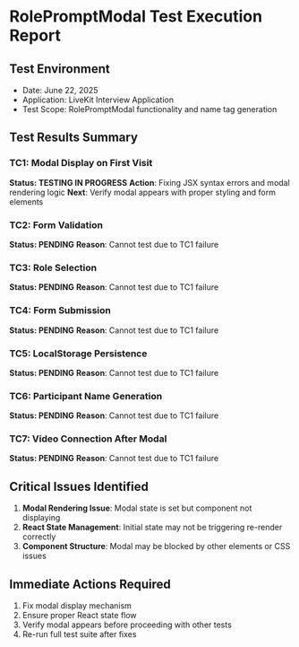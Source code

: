 # RolePromptModal Test Execution Report

## Test Environment
- Date: June 22, 2025
- Application: LiveKit Interview Application
- Test Scope: RolePromptModal functionality and name tag generation

## Test Results Summary

### TC1: Modal Display on First Visit
**Status: TESTING IN PROGRESS**
**Action**: Fixing JSX syntax errors and modal rendering logic
**Next**: Verify modal appears with proper styling and form elements

### TC2: Form Validation  
**Status: PENDING**
**Reason**: Cannot test due to TC1 failure

### TC3: Role Selection
**Status: PENDING** 
**Reason**: Cannot test due to TC1 failure

### TC4: Form Submission
**Status: PENDING**
**Reason**: Cannot test due to TC1 failure

### TC5: LocalStorage Persistence
**Status: PENDING**
**Reason**: Cannot test due to TC1 failure

### TC6: Participant Name Generation
**Status: PENDING**
**Reason**: Cannot test due to TC1 failure

### TC7: Video Connection After Modal
**Status: PENDING**
**Reason**: Cannot test due to TC1 failure

## Critical Issues Identified

1. **Modal Rendering Issue**: Modal state is set but component not displaying
2. **React State Management**: Initial state may not be triggering re-render correctly
3. **Component Structure**: Modal may be blocked by other elements or CSS issues

## Immediate Actions Required

1. Fix modal display mechanism
2. Ensure proper React state flow
3. Verify modal appears before proceeding with other tests
4. Re-run full test suite after fixes